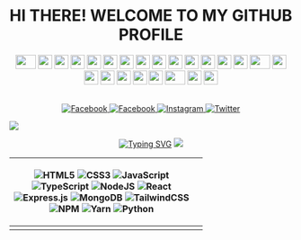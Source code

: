 <h1 align="center">HI THERE! WELCOME TO MY GITHUB PROFILE</h1>
<div align="center">
    <img src="https://cultofthepartyparrot.com/flags/hd/vietnamparrot.gif" width="36" height="25" />
    <img src="https://cultofthepartyparrot.com/parrots/exceptionallyfastparrot.gif" width="25" height="25" />
    <img src="https://cultofthepartyparrot.com/parrots/hd/60fpsparrot.gif" width="25" height="25" />
    <img src="https://cultofthepartyparrot.com/parrots/hd/levitationparrot.gif" width="25" height="25" />
    <img src="https://cultofthepartyparrot.com/parrots/hd/meldparrot.gif" width="25" height="25" />
    <img src="https://cultofthepartyparrot.com/parrots/slomoparrot.gif" width="25" height="25" />
    <img src="https://cultofthepartyparrot.com/parrots/hd/moonwalkingparrot.gif" width="25" height="25" />
    <img src="https://cultofthepartyparrot.com/parrots/hd/stableparrot.gif" width="25" height="25" />
    <img src="https://cultofthepartyparrot.com/parrots/hd/scienceparrot.gif" width="25" height="25" />
    <img src="https://cultofthepartyparrot.com/parrots/hd/jumpingparrot.gif" width="25" height="25" />
    <img src="https://cultofthepartyparrot.com/parrots/hd/opensourceparrot.gif" width="25" height="25" />
    <img src="https://cultofthepartyparrot.com/parrots/hd/dealwithitnowparrot.gif" width="25" height="25" />
    <img src="https://cultofthepartyparrot.com/parrots/hd/hypnoparrotlight.gif" width="25" height="25" />
    <img src="https://cultofthepartyparrot.com/parrots/databaseparrot.gif" width="25" height="25" />
    <img src="https://cultofthepartyparrot.com/parrots/fixparrot.gif" width="36" height="25" />
    <img src="https://cultofthepartyparrot.com/parrots/hd/laptop_parrot.gif" width="25" height="25" />
    <img src="https://cultofthepartyparrot.com/parrots/hd/spinningparrot.gif" width="25" height="25" />
    <img src="https://cultofthepartyparrot.com/parrots/hd/pirateparrot.gif" width="25" height="25" />
    <img src="https://cultofthepartyparrot.com/parrots/hd/footballparrot.gif" width="25" height="25" />
    <img src="https://cultofthepartyparrot.com/parrots/hd/illuminatiparrot.gif" width="25" height="25" />
    <img src="https://cultofthepartyparrot.com/parrots/hd/githubparrot.gif" width="25" height="25" />
    <img src="https://cultofthepartyparrot.com/parrots/asyncparrot.gif" width="36" height="25" />
    <img src="https://cultofthepartyparrot.com/parrots/hd/hypnoparrotdark.gif" width="25" height="25" />
    <img src="https://cultofthepartyparrot.com/parrots/hd/mustacheparrot.gif" width="25" height="25" />
    <br><br>
    <p>
        <a href="https://discordapp.com/users/762934286109507617/">
            <img src="https://img.shields.io/badge/Discord-%237289DA.svg?style=for-the-badge&logo=discord&logoColor=white"
                alt="Facebook">
        </a>
        <a href="https://facebook.com/vietrux">
            <img src="https://img.shields.io/badge/Facebook-%231877F2.svg?style=for-the-badge&amp;logo=Facebook&amp;logoColor=white"
                alt="Facebook">
        </a>
        <a href="https://instagram.com/vietrux">
            <img src="https://img.shields.io/badge/Instagram-%23E4405F.svg?style=for-the-badge&amp;logo=Instagram&amp;logoColor=white"
                alt="Instagram">
        </a>
        <a href="https://twitter.com/vietrux">
            <img src="https://img.shields.io/badge/Twitter-%231DA1F2.svg?style=for-the-badge&amp;logo=Twitter&amp;logoColor=white"
                alt="Twitter">
        </a>
    </p>
</div>
<img src="https://user-images.githubusercontent.com/73097560/115834477-dbab4500-a447-11eb-908a-139a6edaec5c.gif">
<p align="center"><a href="https://git.io/typing-svg"><img
            src="https://readme-typing-svg.herokuapp.com?color=E723FF&amp;background=C5000000&amp;center=true&amp;vCenter=true&amp;lines=I&#39;m+a+Full-Stack+Developer;Con+chim+non+tren+canh+cay"
            alt="Typing SVG"></a>
    <img src="https://user-images.githubusercontent.com/73097560/115834477-dbab4500-a447-11eb-908a-139a6edaec5c.gif">
</p>
<table align="center">
    <thead>
        <tr>
            <th>
                <p align="center">
                    <img src="https://img.shields.io/badge/html5-%23E34F26.svg?style=for-the-badge&amp;logo=html5&amp;logoColor=white"
                        alt="HTML5">
                    <img src="https://img.shields.io/badge/css3-%231572B6.svg?style=for-the-badge&amp;logo=css3&amp;logoColor=white"
                        alt="CSS3">
                    <img src="https://img.shields.io/badge/javascript-%23323330.svg?style=for-the-badge&amp;logo=javascript&amp;logoColor=%23F7DF1E"
                        alt="JavaScript"><br>
                    <img src="https://img.shields.io/badge/typescript-%23007ACC.svg?style=for-the-badge&amp;logo=typescript&amp;logoColor=white"
                        alt="TypeScript">
                    <img src="https://img.shields.io/badge/node.js-6DA55F?style=for-the-badge&amp;logo=node.js&amp;logoColor=white"
                        alt="NodeJS">
                    <img src="https://img.shields.io/badge/react-%2320232a.svg?style=for-the-badge&logo=react&logoColor=%2361DAFB"
                        alt="React"><br>
                    <img src="https://img.shields.io/badge/express.js-%23404d59.svg?style=for-the-badge&amp;logo=express&amp;logoColor=%2361DAFB"
                        alt="Express.js">
                    <img src="https://img.shields.io/badge/MongoDB-%234ea94b.svg?style=for-the-badge&logo=mongodb&logoColor=white"
                        alt="MongoDB">
                    <img src="https://img.shields.io/badge/tailwindcss-%2338B2AC.svg?style=for-the-badge&amp;logo=tailwind-css&amp;logoColor=white"
                        alt="TailwindCSS"> <br>
                    <img src="https://img.shields.io/badge/NPM-%23000000.svg?style=for-the-badge&amp;logo=npm&amp;logoColor=white"
                        alt="NPM">
                    <img src="https://img.shields.io/badge/yarn-%232C8EBB.svg?style=for-the-badge&amp;logo=yarn&amp;logoColor=white"
                        alt="Yarn">
                    <img src="https://img.shields.io/badge/python-3670A0?style=for-the-badge&amp;logo=python&amp;logoColor=ffdd54"
                        alt="Python">
                </p>
            </th>
            <th><img src="https://github-readme-stats.vercel.app/api?username=vietrux&amp;theme=dark&amp;hide_border=false&amp;include_all_commits=false&amp;count_private=false"
                    alt=""></th>
        </tr>
    </thead>
    <tbody>
        <tr>
            <td><img src="https://github-readme-stats.vercel.app/api/top-langs/?username=vietrux&amp;theme=dark&amp;hide_border=false&amp;include_all_commits=false&amp;count_private=false&amp;layout=compact"
                    alt=""></td>
            <td><img src="https://github-readme-streak-stats.herokuapp.com/?user=vietrux&amp;theme=dark&amp;hide_border=false"
                    alt=""></td>
        </tr>
    </tbody>
</table>



<p align="center"><img
        src="https://github-profile-trophy.vercel.app/?username=vietrux&amp;theme=darkhub&amp;no-frame=false&amp;no-bg=false&amp;margin-w=4"
        alt=""></p>

